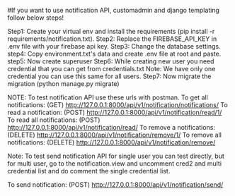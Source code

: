 #If you want to use notification API, customadmin and django templating follow below steps!

Step1: Create your virtual env and install the requirements (pip install -r requirements/notification.txt).
Step2: Replace the FIREBASE_API_KEY in .env file with your firebase api key.
Step3: Change the database settings.
step4: Copy environment.txt's data and create .env file at root and paste.
step5: Now create superuser
Step6: While creating new user you need credential that you can get from credentials.txt
Note: We have only one credential you can use this same for all users.
Step7: Now migrate the migration (python manage.py migrate)

NOTE: To test notification API use these urls with postman.
To get all notifications: (GET) http://127.0.0.1:8000/api/v1/notification/notifications/
To read a notification: (POST) http://127.0.0.1:8000/api/v1/notification/read/1/
To read all notifications: (POST) http://127.0.0.1:8000/api/v1/notification/read/
To remove a notifications: (DELETE) http://127.0.0.1:8000/api/v1/notification/remove/1/
To remove all notifications: (DELETE) http://127.0.0.1:8000/api/v1/notification/remove/

Note: To test send notification API for single user you can test directly, but for multi user, go to the notification.view and uncomment cred2 and multi credential list and do comment the single credential list.  

To send notification: (POST) http://127.0.0.1:8000/api/v1/notification/send/